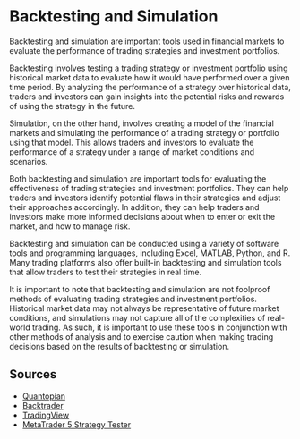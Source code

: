 # Backtesting and Simulation

Backtesting and simulation are important tools used in financial markets to evaluate the performance of trading strategies and investment portfolios.

Backtesting involves testing a trading strategy or investment portfolio using historical market data to evaluate how it would have performed over a given time period. By analyzing the performance of a strategy over historical data, traders and investors can gain insights into the potential risks and rewards of using the strategy in the future.

Simulation, on the other hand, involves creating a model of the financial markets and simulating the performance of a trading strategy or portfolio using that model. This allows traders and investors to evaluate the performance of a strategy under a range of market conditions and scenarios.

Both backtesting and simulation are important tools for evaluating the effectiveness of trading strategies and investment portfolios. They can help traders and investors identify potential flaws in their strategies and adjust their approaches accordingly. In addition, they can help traders and investors make more informed decisions about when to enter or exit the market, and how to manage risk.

Backtesting and simulation can be conducted using a variety of software tools and programming languages, including Excel, MATLAB, Python, and R. Many trading platforms also offer built-in backtesting and simulation tools that allow traders to test their strategies in real time.

It is important to note that backtesting and simulation are not foolproof methods of evaluating trading strategies and investment portfolios. Historical market data may not always be representative of future market conditions, and simulations may not capture all of the complexities of real-world trading. As such, it is important to use these tools in conjunction with other methods of analysis and to exercise caution when making trading decisions based on the results of backtesting or simulation.

## Sources

- [Quantopian](https://www.quantopian.com/)
- [Backtrader](https://www.backtrader.com/)
- [TradingView](https://www.tradingview.com/)
- [MetaTrader 5 Strategy Tester](https://www.metatrader5.com/en/trading-platform/help/algorithmic_trading/tester)
